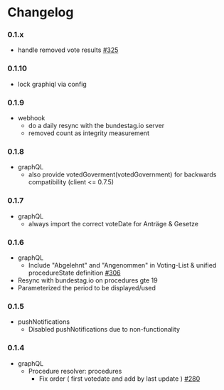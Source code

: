 # Changelog

### 0.1.x

* handle removed vote results [#325](https://github.com/demokratie-live/democracy-client/issues/325)

### 0.1.10

* lock graphiql via config

### 0.1.9

* webhook
  * do a daily resync with the bundestag.io server
  * removed count as integrity measurement

### 0.1.8

* graphQL
  * also provide votedGoverment(votedGovernment) for backwards compatibility (client <= 0.7.5)

### 0.1.7

* graphQL
  * always import the correct voteDate for Anträge & Gesetze

### 0.1.6

* graphQL
  * Include "Abgelehnt" and "Angenommen" in Voting-List & unified procedureState definition [#306](https://github.com/demokratie-live/democracy-client/issues/306)
* Resync with bundestag.io on procedures gte 19
* Parameterized the period to be displayed/used

### 0.1.5

* pushNotifications
  * Disabled pushNotifications due to non-functionality

### 0.1.4

* graphQL
  * Procedure resolver: procedures
    * Fix order ( first votedate and add by last update ) [#280](https://github.com/demokratie-live/democracy-client/issues/280)
